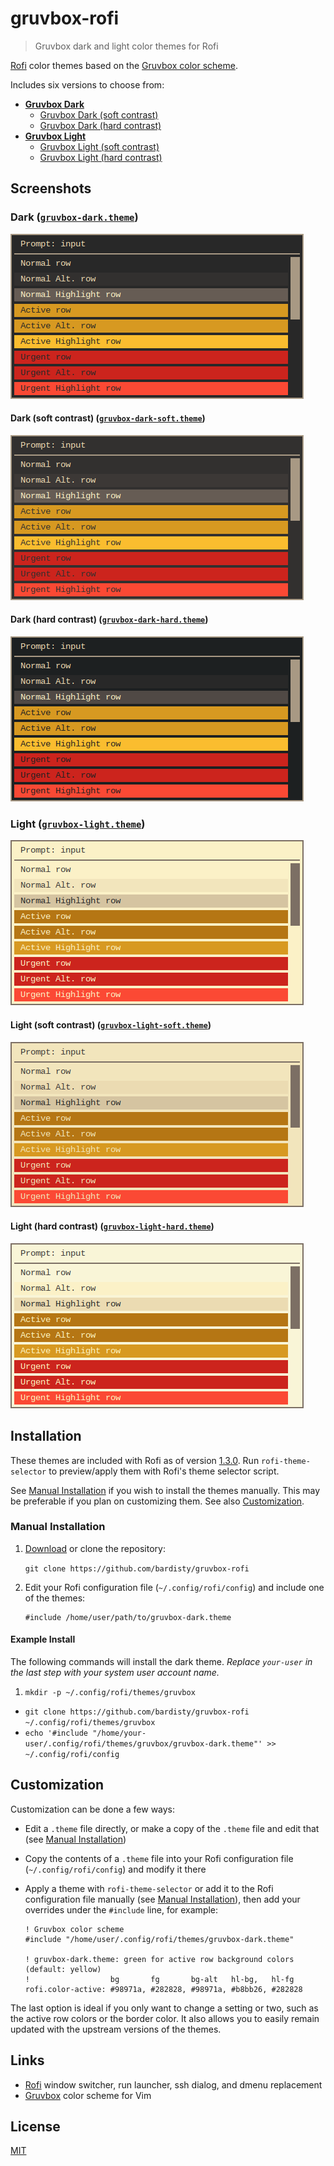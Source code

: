 # gruvbox-rofi

> Gruvbox dark and light color themes for Rofi

[Rofi](https://github.com/DaveDavenport/rofi) color themes based on the
[Gruvbox color scheme](https://github.com/morhetz/gruvbox).

Includes six versions to choose from:

- __[Gruvbox Dark](#dark-gruvbox-darktheme)__
  - [Gruvbox Dark (soft contrast)](#dark-soft-contrast-gruvbox-dark-softtheme)
  - [Gruvbox Dark (hard contrast)](#dark-hard-contrast-gruvbox-dark-hardtheme)
- __[Gruvbox Light](#light-gruvbox-lighttheme)__
  - [Gruvbox Light (soft contrast)](#light-soft-contrast-gruvbox-light-softtheme)
  - [Gruvbox Light (hard contrast)](#light-hard-contrast-gruvbox-light-hardtheme)

## Screenshots

### Dark ([`gruvbox-dark.theme`](gruvbox-dark.theme))

![gruvbox dark theme screenshot](docs/gruvbox-dark.png "gruvbox dark theme")

#### Dark (soft contrast) ([`gruvbox-dark-soft.theme`](gruvbox-dark-soft.theme))

![gruvbox dark theme (soft contrast) screenshot](docs/gruvbox-dark-soft.png "gruvbox dark theme (soft contrast)")

#### Dark (hard contrast) ([`gruvbox-dark-hard.theme`](gruvbox-dark-hard.theme))

![gruvbox dark theme (hard contrast) screenshot](docs/gruvbox-dark-hard.png "gruvbox dark theme (hard contrast)")

### Light ([`gruvbox-light.theme`](gruvbox-light.theme))

![gruvbox light theme screenshot](docs/gruvbox-light.png "gruvbox light theme")

#### Light (soft contrast) ([`gruvbox-light-soft.theme`](gruvbox-light-soft.theme))

![gruvbox light theme (soft contrast) screenshot](docs/gruvbox-light-soft.png "gruvbox light theme (soft contrast)")

#### Light (hard contrast) ([`gruvbox-light-hard.theme`](gruvbox-light-hard.theme))

![gruvbox light theme (hard contrast) screenshot](docs/gruvbox-light-hard.png "gruvbox light theme (hard contrast)")

## Installation

These themes are included with Rofi as of version
[1.3.0](https://github.com/DaveDavenport/rofi/releases/tag/1.3.0). Run
`rofi-theme-selector` to preview/apply them with Rofi's theme selector
script.

See [Manual Installation](#manual-installation) if you wish to install the
themes manually. This may be preferable if you plan on customizing them.
See also [Customization](#customization).

### Manual Installation

1. [Download](https://github.com/bardisty/gruvbox-rofi/archive/master.zip)
   or clone the repository:

   `git clone https://github.com/bardisty/gruvbox-rofi`

2. Edit your Rofi configuration file (`~/.config/rofi/config`) and include
   one of the themes:

   ```xdefaults
   #include /home/user/path/to/gruvbox-dark.theme
   ```

#### Example Install

The following commands will install the dark theme. *Replace `your-user` in
the last step with your system user account name.*

1. `mkdir -p ~/.config/rofi/themes/gruvbox`
- `git clone https://github.com/bardisty/gruvbox-rofi ~/.config/rofi/themes/gruvbox`
- `echo '#include "/home/your-user/.config/rofi/themes/gruvbox/gruvbox-dark.theme"' >> ~/.config/rofi/config`

## Customization

Customization can be done a few ways:
- Edit a `.theme` file directly, or make a copy of the `.theme` file and
  edit that (see [Manual Installation](#manual-installation))
- Copy the contents of a `.theme` file into your Rofi configuration file
  (`~/.config/rofi/config`) and modify it there
- Apply a theme with `rofi-theme-selector` or add it to the Rofi
  configuration file manually (see [Manual Installation](#manual-installation)),
  then add your overrides under the `#include` line, for example:

  ```xdefaults
  ! Gruvbox color scheme
  #include "/home/user/.config/rofi/themes/gruvbox-dark.theme"

  ! gruvbox-dark.theme: green for active row background colors (default: yellow)
  !                  bg       fg       bg-alt   hl-bg,   hl-fg
  rofi.color-active: #98971a, #282828, #98971a, #b8bb26, #282828
  ```

The last option is ideal if you only want to change a setting or two, such
as the active row colors or the border color. It also allows you to easily
remain updated with the upstream versions of the themes.

## Links

- [Rofi](https://github.com/DaveDavenport/rofi) window switcher, run
  launcher, ssh dialog, and dmenu replacement
- [Gruvbox](https://github.com/morhetz/gruvbox) color scheme for Vim

## License

[MIT](LICENSE)
